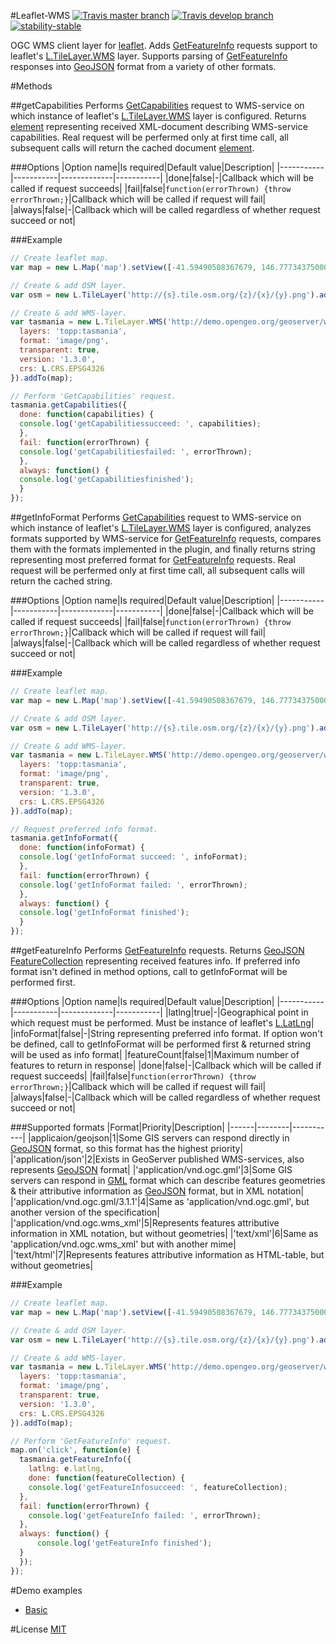 #Leaflet-WMS
[![Travis master branch](https://img.shields.io/travis/Flexberry/Leaflet-WMS/master.svg?label=master%20build%20)](https://travis-ci.org/Flexberry/Leaflet-WMS)
[![Travis develop branch](https://img.shields.io/travis/Flexberry/Leaflet-WMS/develop.svg?label=develop%20build)](https://travis-ci.org/Flexberry/Leaflet-WMS/branches)
[![stability-stable](https://img.shields.io/badge/stability-stable-green.svg)](https://github.com/orangemug/stability-badges#stability-stable-green)

OGC WMS client layer for [leaflet](http://leafletjs.com).
Adds [GetFeatureInfo](http://docs.geoserver.org/latest/en/user/services/wms/reference.html#getfeatureinfo) requests support to leaflet's [L.TileLayer.WMS](http://leafletjs.com/reference-1.0.2.html#tilelayer-wms) layer.
Supports parsing of [GetFeatureInfo](http://docs.geoserver.org/latest/en/user/services/wms/reference.html#getfeatureinfo) responses into [GeoJSON](http://geojson.org/geojson-spec.html) format from a variety of other formats.

#Methods

##getCapabilities
Performs [GetCapabilities](http://docs.geoserver.org/latest/en/user/services/wms/reference.html#getcapabilities) request to WMS-service on which instance of leaflet's [L.TileLayer.WMS](http://leafletjs.com/reference-1.0.2.html#tilelayer-wms) layer is configured.
Returns [element](https://developer.mozilla.org/en-US/docs/Web/API/element) representing received XML-document describing WMS-service capabilities.
Real request will be perfermed only at first time call, all subsequent calls will return the cached document [element](https://developer.mozilla.org/en-US/docs/Web/API/element).

###Options
|Option name|Is required|Default value|Description|
|-----------|-----------|-------------|-----------|
|done|false|-|Callback which will be called if request succeeds|
|fail|false|```function(errorThrown) {throw errorThrown;}```|Callback which will be called if request will fail|
|always|false|-|Callback which will be called regardless of whether request succeed or not|

###Example
```javascript
// Create leaflet map.
var map = new L.Map('map').setView([-41.59490508367679, 146.77734375000003], 7);

// Create & add OSM layer.
var osm = new L.TileLayer('http://{s}.tile.osm.org/{z}/{x}/{y}.png').addTo(map);

// Create & add WMS-layer.
var tasmania = new L.TileLayer.WMS('http://demo.opengeo.org/geoserver/wms', {
  layers: 'topp:tasmania',
  format: 'image/png',
  transparent: true,
  version: '1.3.0',
  crs: L.CRS.EPSG4326
}).addTo(map);

// Perform 'GetCapabilities' request.
tasmania.getCapabilities({
  done: function(capabilities) {
  console.log('getCapabilitiessucceed: ', capabilities);
  },
  fail: function(errorThrown) {
  console.log('getCapabilitiesfailed: ', errorThrown);
  },
  always: function() {
  console.log('getCapabilitiesfinished');
  }
});
```

##getInfoFormat
Performs [GetCapabilities](http://docs.geoserver.org/latest/en/user/services/wms/reference.html#getcapabilities) request to WMS-service on which instance of leaflet's [L.TileLayer.WMS](http://leafletjs.com/reference-1.0.2.html#tilelayer-wms) layer is configured, analyzes formats supported by WMS-service for [GetFeatureInfo](http://docs.geoserver.org/latest/en/user/services/wms/reference.html#getfeatureinfo) requests, compares them with the formats implemented in the plugin, and finally returns string representing most preferred format for [GetFeatureInfo](http://docs.geoserver.org/latest/en/user/services/wms/reference.html#getfeatureinfo) requests.
Real request will be perfermed only at first time call, all subsequent calls will return the cached string.

###Options
|Option name|Is required|Default value|Description|
|-----------|-----------|-------------|-----------|
|done|false|-|Callback which will be called if request succeeds|
|fail|false|```function(errorThrown) {throw errorThrown;}```|Callback which will be called if request will fail|
|always|false|-|Callback which will be called regardless of whether request succeed or not|

###Example
```javascript
// Create leaflet map.
var map = new L.Map('map').setView([-41.59490508367679, 146.77734375000003], 7);

// Create & add OSM layer.
var osm = new L.TileLayer('http://{s}.tile.osm.org/{z}/{x}/{y}.png').addTo(map);

// Create & add WMS-layer.
var tasmania = new L.TileLayer.WMS('http://demo.opengeo.org/geoserver/wms', {
  layers: 'topp:tasmania',
  format: 'image/png',
  transparent: true,
  version: '1.3.0',
  crs: L.CRS.EPSG4326
}).addTo(map);

// Request preferred info format.
tasmania.getInfoFormat({
  done: function(infoFormat) {
  console.log('getInfoFormat succeed: ', infoFormat);
  },
  fail: function(errorThrown) {
  console.log('getInfoFormat failed: ', errorThrown);
  },
  always: function() {
  console.log('getInfoFormat finished');
  }
});
```

##getFeatureInfo
Performs [GetFeatureInfo](http://docs.geoserver.org/latest/en/user/services/wms/reference.html#getfeatureinfo) requests.
Returns [GeoJSON FeatureCollection](http://geojson.org/geojson-spec.html#feature-collection-objects) representing received features info.
If preferred info format isn't defined in method options, call to getInfoFormat will be performed first.

###Options
|Option name|Is required|Default value|Description|
|-----------|-----------|-------------|-----------|
|latlng|true|-|Geographical point in which request must be performed. Must be instance of leaflet's [L.LatLng](http://leafletjs.com/reference#latlng)|
|infoFormat|false|-|String representing preferred info format. If option won't be defined,  call to getInfoFormat will be performed first & returned string will be used as info format|
|featureCount|false|1|Maximum number of features to return in response|
|done|false|-|Callback which will be called if request succeeds|
|fail|false|```function(errorThrown) {throw errorThrown;}```|Callback which will be called if request will fail|
|always|false|-|Callback which will be called regardless of whether request succeed or not|

###Supported formats
|Format|Priority|Description|
|------|--------|-----------|
|applicaion/geojson|1|Some GIS servers can respond directly in [GeoJSON](http://geojson.org/geojson-spec.html) format, so this format has the highest priority|
|'application/json'|2|Exists in GeoServer published WMS-services, also represents [GeoJSON](http://geojson.org/geojson-spec.html) format|
|'application/vnd.ogc.gml'|3|Some GIS servers can respond in [GML](http://www.gdmc.nl/events/GISday2004/relay/data/02-069_OpenGIS_Geography_Markup_Language_GML_Implementation_Specification_version_2.1.2.pdf) format which can describe features geometries & their attributive information as [GeoJSON](http://geojson.org/geojson-spec.html) format, but in XML notation|
|'application/vnd.ogc.gml/3.1.1'|4|Same as 'application/vnd.ogc.gml', but another version of the specification|
|'application/vnd.ogc.wms_xml'|5|Represents features attributive information in XML notation, but without geometries|
|'text/xml'|6|Same as 'application/vnd.ogc.wms_xml' but with another mime|
|'text/html'|7|Represents features attributive information as HTML-table, but without geometries|

###Example
```javascript
// Create leaflet map.
var map = new L.Map('map').setView([-41.59490508367679, 146.77734375000003], 7);

// Create & add OSM layer.
var osm = new L.TileLayer('http://{s}.tile.osm.org/{z}/{x}/{y}.png').addTo(map);

// Create & add WMS-layer.
var tasmania = new L.TileLayer.WMS('http://demo.opengeo.org/geoserver/wms', {
  layers: 'topp:tasmania',
  format: 'image/png',
  transparent: true,
  version: '1.3.0',
  crs: L.CRS.EPSG4326
}).addTo(map);

// Perform 'GetFeatureInfo' request.
map.on('click', function(e) {
  tasmania.getFeatureInfo({
    latlng: e.latlng,
    done: function(featureCollection) {
    console.log('getFeatureInfosucceed: ', featureCollection);
  },
  fail: function(errorThrown) {
    console.log('getFeatureInfo failed: ', errorThrown);
  },
  always: function() {
      console.log('getFeatureInfo finished');
  }
  });
});
```

#Demo examples
* [Basic](http://flexberry.github.io/Leaflet-WMS/examples/basic.html)

#License
[MIT](https://github.com/Flexberry/Leaflet-WMS/blob/master/LICENSE.md)